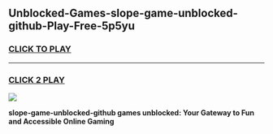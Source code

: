 
## Unblocked-Games-slope-game-unblocked-github-Play-Free-5p5yu
<h3>
<a href="https://premium76.site?title=slope-game-unblocked-github&ref=21A">CLICK TO PLAY</a></h3>
<hr>

<h3>
<a href="https://premium76.site?title=slope-game-unblocked-github&ref=21A">CLICK 2 PLAY</a>
  
</h3>

<a href="https://premium76.site?title=slope-game-unblocked-github&ref=21A"><img src="https://clearcache.store/games.png"></a>


**slope-game-unblocked-github games unblocked: Your Gateway to Fun and Accessible Online Gaming**
